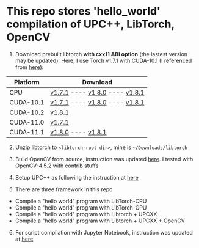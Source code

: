 # This repo stores 'hello_world' compilation of UPC++, LibTorch, OpenCV

1. Download prebuilt libtorch **with cxx11 ABI option** (the lastest version may be updated). Here, I use Torch v1.7.1 with CUDA-10.1 (I referenced from [here](https://blog.csdn.net/weixin_43742643/article/details/114156298)):

| Platform       | Download |
|-----------|----------|
| CPU |[v1.7.1](https://download.pytorch.org/libtorch/cpu/libtorch-cxx11-abi-shared-with-deps-1.7.1%2Bcpu.zip) ---- [v1.8.0](https://download.pytorch.org/libtorch/cpu/libtorch-cxx11-abi-shared-with-deps-1.8.0%2Bcpu.zip) ---- [v1.8.1](https://download.pytorch.org/libtorch/cpu/libtorch-cxx11-abi-shared-with-deps-1.8.1%2Bcpu.zip)|
| CUDA-10.1 |[v1.7.1](https://download.pytorch.org/libtorch/cu101/libtorch-cxx11-abi-shared-with-deps-1.7.1%2Bcu101.zip) ---- [v1.8.0](https://download.pytorch.org/libtorch/cu101/libtorch-cxx11-abi-shared-with-deps-1.8.0%2Bcu101.zip) ---- [v1.8.1](https://download.pytorch.org/libtorch/cu101/libtorch-cxx11-abi-shared-with-deps-1.8.1%2Bcu101.zip)|
| CUDA-10.2 |[v1.8.1](https://download.pytorch.org/libtorch/cu102/libtorch-cxx11-abi-shared-with-deps-1.8.1%2Bcu102.zip)|
| CUDA-11.0 |[v1.7.1](https://download.pytorch.org/libtorch/cu110/libtorch-cxx11-abi-shared-with-deps-1.7.1%2Bcu110.zip)|
| CUDA-11.1 |[v1.8.0](https://download.pytorch.org/libtorch/cu110/libtorch-cxx11-abi-shared-with-deps-1.8.0%2Bcu110.zip) ---- [v1.8.1](https://download.pytorch.org/libtorch/cu111/libtorch-cxx11-abi-shared-with-deps-1.8.1%2Bcu111.zip)|

2. Unzip libtorch to `<libtorch-root-dir>`, mine is `~/Downloads/libtorch`
3. Build OpenCV from source, instruction was updated [here](https://github.com/phithangcung/Installation-Notes/blob/main/Install_OpenCV4_with_CUDA.md). I tested with OpenCV-4.5.2 with contrib stuffs
4. Setup UPC++ as following the instruction at  [here](https://bitbucket.org/berkeleylab/upcxx/wiki/INSTALL)

5. There are three framework in this repo
 - Compile a "hello world" program with LibTorch-CPU
 - Compile a "hello world" program with LibTorch-GPU
 - Compile a "hello world" program with Libtorch + UPCXX
 - Compile a "hello world" program with Libtorch + UPCXX + OpenCV

6. For script compilation with Jupyter Notebook, instruction was updated at [here](https://github.com/phithangcung/Installation-Notes/blob/main/Install-Jupyter-LibTorch.md)


